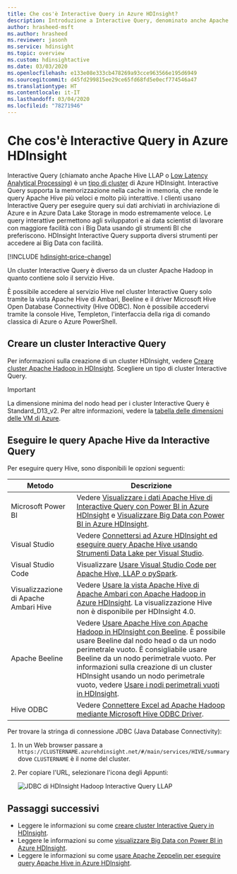 ```yaml
---
title: Che cos'è Interactive Query in Azure HDInsight?
description: Introduzione a Interactive Query, denominato anche Apache Hive LLAP, in Azure HDInsight
author: hrasheed-msft
ms.author: hrasheed
ms.reviewer: jasonh
ms.service: hdinsight
ms.topic: overview
ms.custom: hdinsightactive
ms.date: 03/03/2020
ms.openlocfilehash: e133e08e333cb478269a93cce963566e195d6949
ms.sourcegitcommit: d45fd299815ee29ce65fd68fd5e0ecf774546a47
ms.translationtype: HT
ms.contentlocale: it-IT
ms.lasthandoff: 03/04/2020
ms.locfileid: "78271946"
---
```

# <a name="what-is-interactive-query-in-azure-hdinsight"></a>Che cos'è Interactive Query in Azure HDInsight

Interactive Query (chiamato anche Apache Hive LLAP o [Low Latency Analytical Processing](https://cwiki.apache.org/confluence/display/Hive/LLAP)) è un [tipo di cluster](../hdinsight-hadoop-provision-linux-clusters.md#cluster-type) di Azure HDInsight. Interactive Query supporta la memorizzazione nella cache in memoria, che rende le query Apache Hive più veloci e molto più interattive. I clienti usano Interactive Query per eseguire query sui dati archiviati in archiviazione di Azure e in Azure Data Lake Storage in modo estremamente veloce. Le query interattive permettono agli sviluppatori e ai data scientist di lavorare con maggiore facilità con i Big Data usando gli strumenti BI che preferiscono. HDInsight Interactive Query supporta diversi strumenti per accedere ai Big Data con facilità.

[!INCLUDE [hdinsight-price-change](../../../includes/hdinsight-enhancements.md)]

Un cluster Interactive Query è diverso da un cluster Apache Hadoop in quanto contiene solo il servizio Hive.

È possibile accedere al servizio Hive nel cluster Interactive Query solo tramite la vista Apache Hive di Ambari, Beeline e il driver Microsoft Hive Open Database Connectivity (Hive ODBC). Non è possibile accedervi tramite la console Hive, Templeton, l'interfaccia della riga di comando classica di Azure o Azure PowerShell.

## <a name="create-an-interactive-query-cluster"></a>Creare un cluster Interactive Query

Per informazioni sulla creazione di un cluster HDInsight, vedere [Creare cluster Apache Hadoop in HDInsight](../hdinsight-hadoop-provision-linux-clusters.md). Scegliere un tipo di cluster Interactive Query.

> [!IMPORTANT]
> La dimensione minima del nodo head per i cluster Interactive Query è Standard_D13_v2. Per altre informazioni, vedere la [tabella delle dimensioni delle VM di Azure](../../cloud-services/cloud-services-sizes-specs.md#dv2-series).

## <a name="execute-apache-hive-queries-from-interactive-query"></a>Eseguire le query Apache Hive da Interactive Query

Per eseguire query Hive, sono disponibili le opzioni seguenti:

|Metodo |Descrizione |
|---|---|
|Microsoft Power BI|Vedere [Visualizzare i dati Apache Hive di Interactive Query con Power BI in Azure HDInsight](./apache-hadoop-connect-hive-power-bi-directquery.md) e [Visualizzare Big Data con Power BI in Azure HDInsight](../hadoop/apache-hadoop-connect-hive-power-bi.md).|
|Visual Studio|Vedere [Connettersi ad Azure HDInsight ed eseguire query Apache Hive usando Strumenti Data Lake per Visual Studio](../hadoop/apache-hadoop-visual-studio-tools-get-started.md#run-interactive-apache-hive-queries).|
|Visual Studio Code|Visualizzare [Usare Visual Studio Code per Apache Hive, LLAP o pySpark](../hdinsight-for-vscode.md).|
|Visualizzazione di Apache Ambari Hive|Vedere [Usare la vista Apache Hive di Apache Ambari con Apache Hadoop in Azure HDInsight](../hadoop/apache-hadoop-use-hive-ambari-view.md). La visualizzazione Hive non è disponibile per HDInsight 4.0.|
|Apache Beeline|Vedere [Usare Apache Hive con Apache Hadoop in HDInsight con Beeline](../hadoop/apache-hadoop-use-hive-beeline.md). È possibile usare Beeline dal nodo head o da un nodo perimetrale vuoto. È consigliabile usare Beeline da un nodo perimetrale vuoto. Per informazioni sulla creazione di un cluster HDInsight usando un nodo perimetrale vuoto, vedere [Usare i nodi perimetrali vuoti in HDInsight](../hdinsight-apps-use-edge-node.md).|
|Hive ODBC|Vedere [Connettere Excel ad Apache Hadoop mediante Microsoft Hive ODBC Driver](../hadoop/apache-hadoop-connect-excel-hive-odbc-driver.md).|

Per trovare la stringa di connessione JDBC (Java Database Connectivity):

1. In un Web browser passare a `https://CLUSTERNAME.azurehdinsight.net/#/main/services/HIVE/summary` dove `CLUSTERNAME` è il nome del cluster.
1. Per copiare l'URL, selezionare l'icona degli Appunti:

   ![JDBC di HDInsight Hadoop Interactive Query LLAP](./media/apache-interactive-query-get-started/hdinsight-hadoop-use-interactive-hive-jdbc.png)

## <a name="next-steps"></a>Passaggi successivi

* Leggere le informazioni su come [creare cluster Interactive Query in HDInsight](../hdinsight-hadoop-provision-linux-clusters.md).
* Leggere le informazioni su come [visualizzare Big Data con Power BI in Azure HDInsight](../hadoop/apache-hadoop-connect-hive-power-bi.md).
* Leggere le informazioni su come [usare Apache Zeppelin per eseguire query Apache Hive in Azure HDInsight](../interactive-query/hdinsight-connect-hive-zeppelin.md).
